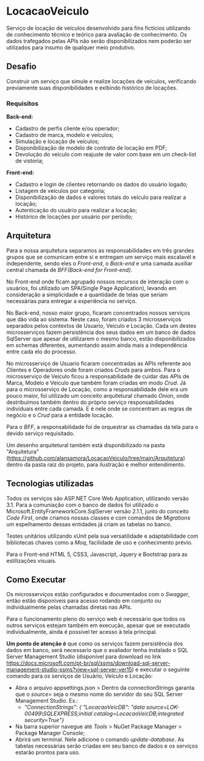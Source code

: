 # LocacaoVeiculo
Serviço de locação de veículos desenvolvido para fins fictícios utilizando de conhecimento técnico e teórico para avaliação de conhecimento. Os dados trafegados pelas APIs não serão disponibilizados nem poderão ser utilizados para insumo de qualquer meio produtivo. 

## Desafio
Construir um serviço que simule e realize locações de veículos, verificando previamente suas disponibilidades e exibindo histórico de locações.

### Requisitos
  __Back-end:__
  - Cadastro de perfis cliente e/ou operador;
  - Cadastro de marca, modelo e veículos;
  - Simulação e locação de veículos;
  - Disponibilização de modelo de contrato de locação em PDF;
  - Devolução do veículo com reajuste de valor com base em um check-list de vistoria;
  
  __Front-end:__
  - Cadastro e login de clientes retornando os dados do usuário logado;
  - Listagem de veículos por categoria;
  - Disponibilização de dados e valores totais do veículo para realizar a locação;
  - Autenticação do usuário para realizar a locação;
  - Histórico de locações por usuário por período;

## Arquitetura

Para a nossa arquitetura separamos as responsabilidades em três grandes grupos que se comunicam entre si e entregam um serviço mais escalavél e independente, sendo eles o *Front-end*, o *Back-end* e uma camada auxiliar central chamada de *BFF(Back-end for Front-end)*.

No Front-end onde ficam agrupado nossos recursos de interação com o usuários, foi utilizado um SPA(Single Page Application), levando em consideração a simplicidade e a quantidade de telas que seriam necessárias para entregar a experiência no serviço.

No Back-end, nosso maior grupo, ficaram concentrados nossos serviços que dão vida ao sistema. Neste caso, foram criados 3 microsserviços separados pelos contextos de Usuario, Veículo e Locação. Cada um destes microsserviços fazem persistência dos seus dados em um banco de dados SqlServer que apesar de utilizarem o mesmo banco, estão disponibilizados em schemas diferentes, aumentando assim ainda mais a independência entre cada elo do processo.

No microsserviço de Usuario ficaram concentradas as APIs referente aos Clientes e Operadores onde foram criados *Cruds* para ambos. Para o microsserviço de Veículo ficou a responsabilidade de cuidar das APIs de Marca, Modelo e Veiculo que também foram criadas em modo *Crud*. Já para o microsserviço de Locação, como a responsabilidade dele era um pouco maior, foi utilizado um conceito arquitetural chamado *Onion*, onde destribuímos também dentro do próprio serviço responsabilidades individuais entre cada camada. E é nele onde se concentram as regras de negócio e o *Crud* para a entidade locação.  

Para o *BFF*, a responsabilidade foi de orquestrar as chamadas da tela para o devido serviço requisitado.

Um desenho arquitetural também está disponibilizado na pasta "Arquitetura" (https://github.com/alansamora/LocacaoVeiculo/tree/main/Arquitetura) dentro da pasta raiz do projeto, para ilustração e melhor entendimento.

## Tecnologias utilizadas

Todos os serviços são ASP.NET Core Web Application, utilizando versão 3.1. Para a comuniação com o banco de dados foi utilizado o Microsoft.EntityFrameworkCore.SqlServer versão 2.1.1, junto do conceito *Code First*, onde criamos nossas classes e com comandos de *Migrations* um espelhamento dessas entidades já criam as tabelas no banco.

Testes unitários utilizando xUnit pela sua versatilidade e adaptabilidade com bibliotecas chaves como a *Moq*, facilidade de uso e conhecimento prévio. 

Para o Front-end HTML 5, CSS3, Javascript, Jquery e Bootstrap para as estilizações visuais.

## Como Executar

Os microsserviços estão configurados e documentados com o *Swagger*, então estão disponíveis para acesso rodando em conjunto ou individualmente pelas chamadas diretas nas APIs.

Para o funcionamento pleno do serviço web é necessário que todos os outros serviços estejam também em execução, apesar que se executado individualmente, ainda é possivel ter acesso à tela principal.

__Um ponto de atenção é__ que como os serviços fazem persistência dos dados em banco, será necessario que o avaliador tenha instalado o SQL Server Management Studio (disponível para download no link https://docs.microsoft.com/pt-br/sql/ssms/download-sql-server-management-studio-ssms?view=sql-server-ver15) e executar o seguinte comando para os serviços de Usuário, Veículo e Locação:
 - Abra o arquivo appsettings.json > Dentro da connectionStrings garanta que o *source=* seja o mesmo nome do servidor do seu SQL Server Management Studio. Ex.:
   - *"ConnectionStrings": { "LocacaoVeicDB": "data source=LOK-00499\\SQLEXPRESS;initial catalog=LocacaoVeicDB;integrated security=True"}*
 - Na barra superior navegue até *Tools* > NuGet Package Manager > Package Manager Console;
 - Abrirá um terminal. Nele adicione o comando *update-database*. As tabelas necessárias serão criadas em seu banco de dados e os serviços estarão prontos para uso.
